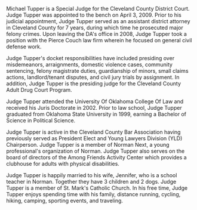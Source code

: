 ﻿---
fname: 'Michael'
lname: 'Tupper'
id: 997
published: false
layout: judge-bio
---
Michael Tupper is a Special Judge for the Cleveland County District
Court. Judge Tupper was appointed to the bench on April 3, 2009. Prior
to his judicial appointment, Judge Tupper served as an assistant
district attorney in Cleveland County for 7 years, during which time he
prosecuted major felony crimes. Upon leaving the DA's office in 2008,
Judge Tupper took a position with the Pierce Couch law firm wherein he
focused on general civil defense work.

Judge Tupper's docket responsibilities have included presiding over
misdemeanors, arraignments, domestic violence cases, community
sentencing, felony magistrate duties, guardianship of minors, small
claims actions, landlord/tenant disputes, and civil jury trials by
assignment. In addition, Judge Tupper is the presiding judge for the
Cleveland County Adult Drug Court Program.

Judge Tupper attended the University Of Oklahoma College Of Law and
received his Juris Doctorate in 2002. Prior to law school, Judge Tupper
graduated from Oklahoma State University in 1999, earning a Bachelor of
Science in Political Science.

Judge Tupper is active in the Cleveland County Bar Association having
previously served as President Elect and Young Lawyers Division (YLD)
Chairperson. Judge Tupper is a member of Norman Next, a young
professional's organization of Norman. Judge Tupper also serves on the
board of directors of the Among Friends Activity Center which provides a
clubhouse for adults with physical disabilities.

Judge Tupper is happily married to his wife, Jennifer, who is a school
teacher in Norman. Together they have 3 children and 2 dogs. Judge
Tupper is a member of St. Mark's Catholic Church. In his free time,
Judge Tupper enjoys spending time with his family, distance running,
cycling, hiking, camping, sporting events, and traveling.
